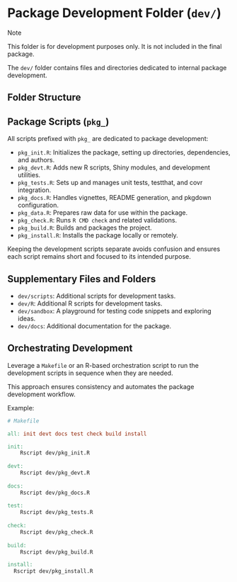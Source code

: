 # Package Development Folder (`dev/`)

> [!NOTE]
> This folder is for development purposes only. It is not included in the final package.

The `dev/` folder contains files and directories dedicated to internal package development.

## Folder Structure

## Package Scripts (`pkg_`)

All scripts prefixed with `pkg_` are dedicated to package development:

- `pkg_init.R`: Initializes the package, setting up directories, dependencies, and authors.
- `pkg_devt.R`: Adds new R scripts, Shiny modules, and development utilities.
- `pkg_tests.R`: Sets up and manages unit tests, testthat, and covr integration.
- `pkg_docs.R`: Handles vignettes, README generation, and pkgdown configuration.
- `pkg_data.R`: Prepares raw data for use within the package.
- `pkg_check.R`: Runs `R CMD check` and related validations.
- `pkg_build.R`: Builds and packages the project.
- `pkg_install.R`: Installs the package locally or remotely.
  
Keeping the development scripts separate avoids confusion and ensures each script remains short and focused to its intended purpose.

## Supplementary Files and Folders

- `dev/scripts`: Additional scripts for development tasks.
- `dev/R`: Additional R scripts for development tasks.
- `dev/sandbox`: A playground for testing code snippets and exploring ideas.
- `dev/docs`: Additional documentation for the package.

## Orchestrating Development

Leverage a `Makefile` or an R-based orchestration script to run the development scripts in sequence when they are needed.

This approach ensures consistency and automates the package development workflow.

Example:

```Makefile
# Makefile

all: init devt docs test check build install

init:
	Rscript dev/pkg_init.R
	
devt:
	Rscript dev/pkg_devt.R
	
docs:
	Rscript dev/pkg_docs.R
	
test:
	Rscript dev/pkg_tests.R
	
check:
	Rscript dev/pkg_check.R
	
build:
	Rscript dev/pkg_build.R

install:
  Rscript dev/pkg_install.R
```

